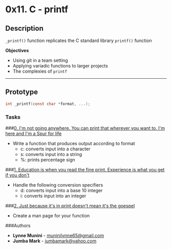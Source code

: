 # 0x11. C - printf

## Description
`_printf()` function replicates the C standard library `printf()` function

**Objectives**
- Using git in a team setting
- Applying variadic functions to larger projects
- The complexies of `printf`

---

## Prototype
```C
int _printf(const char *format, ...);
```

### Tasks
###[0. I'm not going anywhere. You can print that wherever you want to. I'm here and I'm a Spur for life](./_printf.c)
* Write a function that produces output according to format
    - c: converts input into a character
    - s: converts input into a string
    - %: prints percentage sign

###[1. Education is when you read the fine print. Experience is what you get if you don't](./printdigit.c)
* Handle the following conversion specifiers
    - d: converts input into a base 10 integer
    - i: converts input into an integer

###[2. Just because it's in print doesn't mean it's the goespel](./man_3_printf)
* Create a man page for your function


###Authors
* **Lynne Munini** - [muninilynne65@gmail.com](https://github.com/lynnemunini)
* **Jumba Mark** - [jumbamark@yahoo.com](https://github.com/jumbamark)
